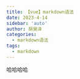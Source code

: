 ```yaml
---
title: 【vue】markdown语法
date: 2023-4-14
sidebar: 'auto'
author: 胡昊泽
categories:
  - markdown语法
tags:
  - markdown
---
```


哈哈哈哈
